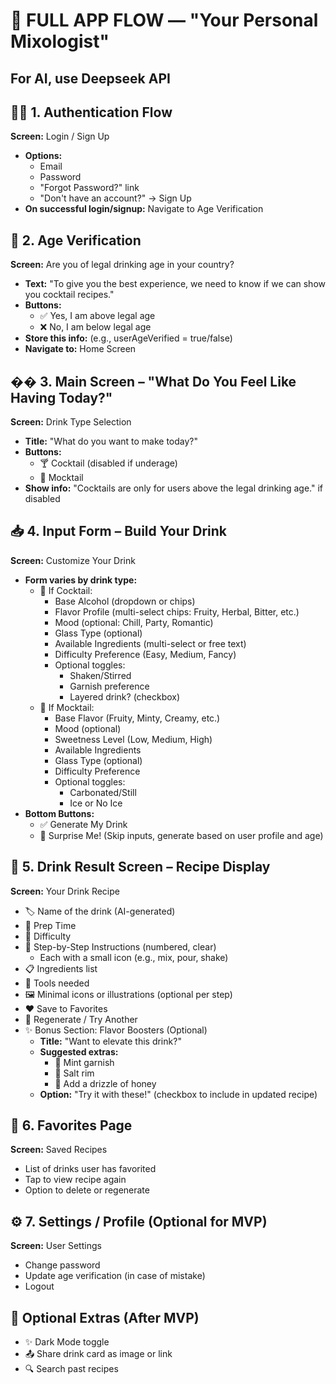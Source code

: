 # 🍹 FULL APP FLOW — "Your Personal Mixologist"

## For AI, use Deepseek API

## 🧑‍💻 1. Authentication Flow
**Screen:** Login / Sign Up
- **Options:**
  - Email
  - Password
  - "Forgot Password?" link
  - "Don't have an account?" → Sign Up
- **On successful login/signup:** Navigate to Age Verification

## 🧓 2. Age Verification
**Screen:** Are you of legal drinking age in your country?
- **Text:** "To give you the best experience, we need to know if we can show you cocktail recipes."
- **Buttons:**
  - ✅ Yes, I am above legal age
  - ❌ No, I am below legal age
- **Store this info:** (e.g., userAgeVerified = true/false)
- **Navigate to:** Home Screen

## �� 3. Main Screen – "What Do You Feel Like Having Today?"
**Screen:** Drink Type Selection
- **Title:** "What do you want to make today?"
- **Buttons:**
  - 🍸 Cocktail (disabled if underage)
  - 🧃 Mocktail
- **Show info:** "Cocktails are only for users above the legal drinking age." if disabled

## 📥 4. Input Form – Build Your Drink
**Screen:** Customize Your Drink
- **Form varies by drink type:**
  - 🥂 If Cocktail:
    - Base Alcohol (dropdown or chips)
    - Flavor Profile (multi-select chips: Fruity, Herbal, Bitter, etc.)
    - Mood (optional: Chill, Party, Romantic)
    - Glass Type (optional)
    - Available Ingredients (multi-select or free text)
    - Difficulty Preference (Easy, Medium, Fancy)
    - Optional toggles:
      - Shaken/Stirred
      - Garnish preference
      - Layered drink? (checkbox)
  - 🧃 If Mocktail:
    - Base Flavor (Fruity, Minty, Creamy, etc.)
    - Mood (optional)
    - Sweetness Level (Low, Medium, High)
    - Available Ingredients
    - Glass Type (optional)
    - Difficulty Preference
    - Optional toggles:
      - Carbonated/Still
      - Ice or No Ice
- **Bottom Buttons:**
  - ✅ Generate My Drink
  - 🎲 Surprise Me! (Skip inputs, generate based on user profile and age)

## 📄 5. Drink Result Screen – Recipe Display
**Screen:** Your Drink Recipe
- 🏷️ Name of the drink (AI-generated)
- 🍶 Prep Time
- 🧠 Difficulty
- 🧾 Step-by-Step Instructions (numbered, clear)
  - Each with a small icon (e.g., mix, pour, shake)
- 📋 Ingredients list
- 🧰 Tools needed
- 🖼️ Minimal icons or illustrations (optional per step)
- ❤️ Save to Favorites
- 🔁 Regenerate / Try Another
- ✨ Bonus Section: Flavor Boosters (Optional)
  - **Title:** "Want to elevate this drink?"
  - **Suggested extras:**
    - 🌿 Mint garnish
    - 🧂 Salt rim
    - 🍯 Add a drizzle of honey
  - **Option:** "Try it with these!" (checkbox to include in updated recipe)

## 📂 6. Favorites Page
**Screen:** Saved Recipes
- List of drinks user has favorited
- Tap to view recipe again
- Option to delete or regenerate

## ⚙️ 7. Settings / Profile (Optional for MVP)
**Screen:** User Settings
- Change password
- Update age verification (in case of mistake)
- Logout

## 🎯 Optional Extras (After MVP)
- ✨ Dark Mode toggle
- 📤 Share drink card as image or link
- 🔍 Search past recipes

